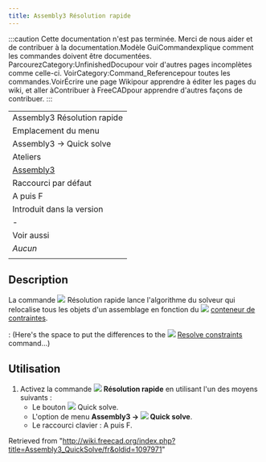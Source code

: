 ```yaml
---
title: Assembly3 Résolution rapide
---
```

:::caution
Cette documentation n'est pas terminée. Merci de nous aider et de contribuer à la documentation.Modèle GuiCommandexplique comment les commandes doivent être documentées. ParcourezCategory:UnfinishedDocupour voir d'autres pages incomplètes comme celle-ci. VoirCategory:Command\_Referencepour toutes les commandes.VoirÉcrire une page Wikipour apprendre à éditer les pages du wiki, et aller àContribuer à FreeCADpour apprendre d'autres façons de contribuer.
:::

|  |
| --- |
| Assembly3 Résolution rapide |
| Emplacement du menu |
| Assembly3 → Quick solve |
| Ateliers |
| [Assembly3](/Assembly3_Workbench/fr "Assembly3 Workbench/fr") |
| Raccourci par défaut |
| A puis F |
| Introduit dans la version |
| - |
| Voir aussi |
| *Aucun* |
|  |

## Description

La commande ![](/images/Assembly_QuickSolve.svg) Résolution rapide lance l'algorithme du solveur qui relocalise tous les objets d'un assemblage en fonction du ![](/images/Assembly_Assembly_Constraints_Tree.svg) [conteneur de contraintes](/Assembly3_CreateAssembly/fr#Description "Assembly3 CreateAssembly/fr").

:   (Here's the space to put the differences to the ![](/images/Assembly3_workbench_icon.svg) [Resolve constraints](/Assembly3_ResolveConstraints "Assembly3 ResolveConstraints") command...)

## Utilisation

1. Activez la commande ![](/images/Assembly_QuickSolve.svg) **Résolution rapide** en utilisant l'un des moyens suivants :
   * Le bouton ![](/images/Assembly_QuickSolve.svg) Quick solve.
   * L'option de menu **Assembly3 → ![](/images/Assembly_QuickSolve.svg) Quick solve**.
   * Le raccourci clavier : A puis F.

Retrieved from "<http://wiki.freecad.org/index.php?title=Assembly3_QuickSolve/fr&oldid=1097971>"